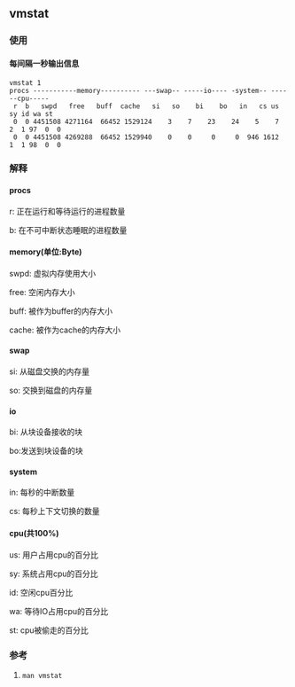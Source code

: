 ## vmstat

### 使用

#### 每间隔一秒输出信息

```
vmstat 1
procs -----------memory---------- ---swap-- -----io---- -system-- ------cpu-----
 r  b   swpd   free   buff  cache   si   so    bi    bo   in   cs us sy id wa st
 0  0 4451508 4271164  66452 1529124    3    7    23    24    5    7  2  1 97  0  0
 0  0 4451508 4269288  66452 1529940    0    0     0     0  946 1612  1  1 98  0  0
```

### 解释

#### procs

r: 正在运行和等待运行的进程数量

b: 在不可中断状态睡眠的进程数量

#### memory(单位:Byte)

swpd: 虚拟内存使用大小

free: 空闲内存大小

buff: 被作为buffer的内存大小

cache: 被作为cache的内存大小

#### swap

si: 从磁盘交换的内存量

so: 交换到磁盘的内存量

#### io

bi: 从块设备接收的块

bo:发送到块设备的块

#### system

in: 每秒的中断数量

cs: 每秒上下文切换的数量

#### cpu(共100%)

us: 用户占用cpu的百分比

sy: 系统占用cpu的百分比

id: 空闲cpu百分比

wa: 等待IO占用cpu的百分比

st: cpu被偷走的百分比

### 参考

1. `man vmstat`

